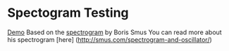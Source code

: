 # Spectogram Testing

[Demo](https://listeningtowaves.github.io/SpectrogramTesting/)
Based on the [spectrogram](https://borismus.github.io/spectrogram/) by Boris Smus
You can read more about his spectrogram [here] (http://smus.com/spectrogram-and-oscillator/)
